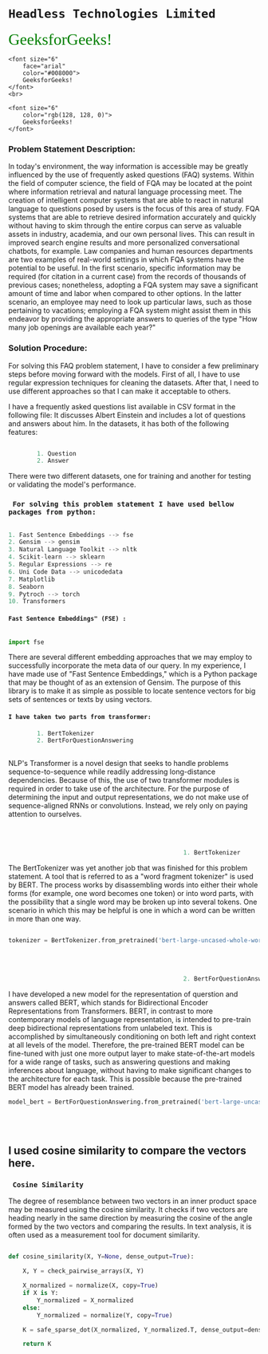 <h1><code>Headless Technologies Limited</code></h1>

<!DOCTYPE html>
<html>

<head>
	<title>
		HTML | <font> color Attribute
	</title>
</head>

<body>
	<font size="6"
		face="verdana"
		color="green">
		GeeksforGeeks!
	</font>
	<br>
		
	<font size="6"
		face="arial"
		color="#008000">
		GeeksforGeeks!
	</font>
	<br>

	<font size="6"
		color="rgb(128, 128, 0)">
		GeeksforGeeks!
	</font>
</body>

</html>


<h3><b> Problem Statement Description: </b></h3>

In today's environment, the way information is accessible may be greatly influenced by the use of frequently asked questions (FAQ) systems. Within the field of computer science, the field of FQA may be located at the point where information retrieval and natural language processing meet. The creation of intelligent computer systems that are able to react in natural language to questions posed by users is the focus of this area of study. FQA systems that are able to retrieve desired information accurately and quickly without having to skim through the entire corpus can serve as valuable assets in industry, academia, and our own personal lives. This can result in improved search engine results and more personalized conversational chatbots, for example. Law companies and human resources departments are two examples of real-world settings in which FQA systems have the potential to be useful. In the first scenario, specific information may be required (for citation in a current case) from the records of thousands of previous cases; nonetheless, adopting a FQA system may save a significant amount of time and labor when compared to other options. In the latter scenario, an employee may need to look up particular laws, such as those pertaining to vacations; employing a FQA system might assist them in this endeavor by providing the appropriate answers to queries of the type "How many job openings are available each year?"


<h3><b> Solution Procedure: </b></h3>
        
For solving this FAQ problem statement, I have to consider a few preliminary steps before moving forward with the models. First of all, I have to use regular expression techniques for cleaning the datasets. After that, I need to use different approaches so that I can make it acceptable to others.

I have a frequently asked questions list available in CSV format in the following file: It discusses Albert Einstein and includes a lot of questions and answers about him. In the datasets, it has both of the following features:


``` python

        1. Question
        2. Answer

```

There were two different datasets, one for training and another for testing or validating the model's performance.


<h3><code> For solving this problem statement I have used bellow packages from python:</code></h3>

``` python

1. Fast Sentence Embeddings --> fse
2. Gensim --> gensim
3. Natural Language Toolkit --> nltk
4. Scikit-learn --> sklearn
5. Regular Expressions --> re
6. Uni Code Data --> unicodedata
7. Matplotlib 
8. Seaborn 
9. Pytroch --> torch
10. Transformers

```

<h4><code>Fast Sentence Embeddings" (FSE) :</code></h4>

``` python

import fse

```

There are several different embedding approaches that we may employ to successfully incorporate the meta data of our query. In my experience, I have made use of "Fast Sentence Embeddings," which is a Python package that may be thought of as an extension of Gensim. The purpose of this library is to make it as simple as possible to locate sentence vectors for big sets of sentences or texts by using vectors.

<h4><code>I have taken two parts from transformer:</code></h4>

``` python
        1. BertTokenizer
        2. BertForQuestionAnswering
        
```

NLP's Transformer is a novel design that seeks to handle problems sequence-to-sequence while readily addressing long-distance dependencies. Because of this, the use of two transformer modules is required in order to take use of the architecture. For the purpose of determining the input and output representations, we do not make use of sequence-aligned RNNs or convolutions. Instead, we rely only on paying attention to ourselves.

</br>
</br>

``` python
                                                 1. BertTokenizer
```


The BertTokenizer was yet another job that was finished for this problem statement. A tool that is referred to as a "word fragment tokenizer" is used by BERT. The process works by disassembling words into either their whole forms (for example, one word becomes one token) or into word parts, with the possibility that a single word may be broken up into several tokens. One scenario in which this may be helpful is one in which a word can be written in more than one way.

``` python

tokenizer = BertTokenizer.from_pretrained('bert-large-uncased-whole-word-masking-finetuned-squad')

```
</br>
</br>

``` python
                                                 2. BertForQuestionAnswering
```

I have developed a new model for the representation of querstion and answers called BERT, which stands for Bidirectional Encoder Representations from Transformers. BERT, in contrast to more contemporary models of language representation, is intended to pre-train deep bidirectional representations from unlabeled text. This is accomplished by simultaneously conditioning on both left and right context at all levels of the model. Therefore, the pre-trained BERT model can be fine-tuned with just one more output layer to make state-of-the-art models for a wide range of tasks, such as answering questions and making inferences about language, without having to make significant changes to the architecture for each task. This is possible because the pre-trained BERT model has already been trained.

``` python
model_bert = BertForQuestionAnswering.from_pretrained('bert-large-uncased-whole-word-masking-finetuned-squad')

```
</br>
</br>

<h2>I used cosine similarity to compare the vectors here.</h2>
<h3><code> Cosine Similarity </code></h3>

The degree of resemblance between two vectors in an inner product space may be measured using the cosine similarity. It checks if two vectors are heading nearly in the same direction by measuring the cosine of the angle formed by the two vectors and comparing the results. In text analysis, it is often used as a measurement tool for document similarity.


``` python

def cosine_similarity(X, Y=None, dense_output=True):

    X, Y = check_pairwise_arrays(X, Y)

    X_normalized = normalize(X, copy=True)
    if X is Y:
        Y_normalized = X_normalized
    else:
        Y_normalized = normalize(Y, copy=True)

    K = safe_sparse_dot(X_normalized, Y_normalized.T, dense_output=dense_output)

    return K

```
